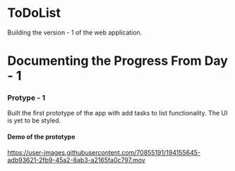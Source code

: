 # ToDoList

Building the version - 1 of the web application. 

<h1> Documenting the Progress From Day - 1</h1>

<h3> Protype - 1 </h3>
<p> Built the first prototype of the app with add tasks to list functionality. The UI is yet to be styled. <p>
  
<h4>Demo of the prototype</h4>

https://user-images.githubusercontent.com/70855191/194155645-adb93621-2fb9-45a2-8ab3-a2165fa0c797.mov





